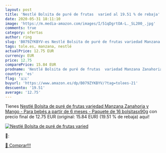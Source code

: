 ```yaml
---
layout: post
title: 'Nestlé Bolsita de puré de frutas  varied al 19.51 % de rebaja'
date: 2020-05-31 18:11:10
image: 'https://m.media-amazon.com/images/I/51qDgrtOA-L._SL200_.jpg'
comments: true
category: ofertas
author: ring
slug: 'B079ZYKBYV-es Nestlé Bolsita de puré de frutas variedad Manzana...'
tags: tole.es, manzana, nestlé
actualPrice: 12.75 EUR
currency: EUR
price: 12.75
comparePrice: 15.84 EUR
prodname: 'Nestlé Bolsita de puré de frutas  variedad Manzana Zanahoria y Mango - Para bebés a partir de 6 meses - Paquete de 16 bolsitasx90g'
country: 'es'
flag: '🇪🇸'
buyurl: 'https://www.amazon.es/dp/B079ZYKBYV/?tag=tolees-21'
descuento: '19.51'
average: '12.75'
---
```


Tienes [Nestlé Bolsita de puré de frutas  variedad Manzana Zanahoria y Mango - Para bebés a partir de 6 meses - Paquete de 16 bolsitasx90g](https://www.amazon.es/dp/B079ZYKBYV/?tag=tolees-21) con precio final de  12.75 EUR (original: 15.84 EUR) (19.51 %  de rebaja) aqui!

[![Nestlé Bolsita de puré de frutas  varied](https://m.media-amazon.com/images/I/51qDgrtOA-L._SL200_.jpg)](https://www.amazon.es/dp/B079ZYKBYV/?tag=tolees-21)

🔎:


[🛒 Comprar!!!](https://www.amazon.es/dp/B079ZYKBYV/?tag=tolees-21)
